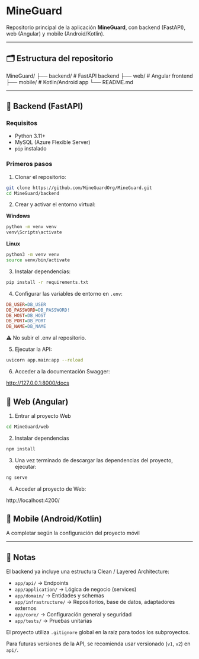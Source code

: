 # MineGuard

Repositorio principal de la aplicación **MineGuard**, con backend (FastAPI), web (Angular) y mobile (Android/Kotlin).

---

## 🗂 Estructura del repositorio

MineGuard/
├── backend/ # FastAPI backend
├── web/ # Angular frontend
├── mobile/ # Kotlin/Android app
└── README.md

---

## 🔹 Backend (FastAPI)

### Requisitos
- Python 3.11+
- MySQL (Azure Flexible Server)
- `pip` instalado

### Primeros pasos

1. Clonar el repositorio:

```bash
git clone https://github.com/MineGuardOrg/MineGuard.git
cd MineGuard/backend
```

2. Crear y activar el entorno virtual:

**Windows**

```bash
python -m venv venv
venv\Scripts\activate
```

**Linux**

```bash
python3 -m venv venv
source venv/bin/activate
```

3. Instalar dependencias:

```bash
pip install -r requirements.txt
```

4. Configurar las variables de entorno en `.env`:

```ini
DB_USER=DB_USER
DB_PASSWORD=DB_PASSWORD!
DB_HOST=DB_HOST
DB_PORT=DB_PORT
DB_NAME=DB_NAME
```
⚠️ No subir el .env al repositorio.

5. Ejecutar la API:

```bash
uvicorn app.main:app --reload
```

6. Acceder a la documentación Swagger:

http://127.0.0.1:8000/docs

## 🔹 Web (Angular)

1. Entrar al proyecto Web

```bash
cd MineGuard/web
```

2. Instalar dependencias

```bash
npm install
```

3. Una vez terminado de descargar las dependencias del proyecto, ejecutar:

```bash
ng serve 
```

4. Acceder al proyecto de Web:

http://localhost:4200/

## 🔹 Mobile (Android/Kotlin)
A completar según la configuración del proyecto móvil

---

## 📝 Notas

El backend ya incluye una estructura Clean / Layered Architecture:

- `app/api/` → Endpoints
- `app/application/` → Lógica de negocio (services)
- `app/domain/` → Entidades y schemas
- `app/infrastructure/` → Repositorios, base de datos, adaptadores externos
- `app/core/` → Configuración general y seguridad
- `app/tests/` → Pruebas unitarias

El proyecto utiliza `.gitignore` global en la raíz para todos los subproyectos.

Para futuras versiones de la API, se recomienda usar versionado (`v1`, `v2`) en `api/`.